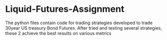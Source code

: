 # Liquid-Futures-Assignment


The python files contain code for trading strategies developed to trade 30year US treasury Bond Futures. After tried and testing several strategies, these 2 achieve the best results on various metrics
